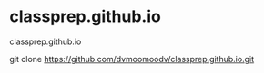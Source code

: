 # classprep.github.io
classprep.github.io  


git clone https://github.com/dvmoomoodv/classprep.github.io.git
